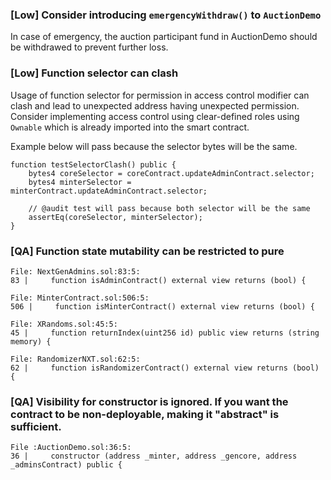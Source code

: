 ### [Low] Consider introducing `emergencyWithdraw()` to `AuctionDemo`
In case of emergency, the auction participant fund in AuctionDemo should be withdrawed to prevent further loss.

### [Low] Function selector can clash
Usage of function selector for permission in access control modifier can clash and lead to unexpected address having unexpected permission. Consider implementing access control using clear-defined roles using `Ownable` which is already imported into the smart contract.

Example below will pass because the selector bytes will be the same.
```
function testSelectorClash() public {
    bytes4 coreSelector = coreContract.updateAdminContract.selector;
    bytes4 minterSelector = minterContract.updateAdminContract.selector;

    // @audit test will pass because both selector will be the same
    assertEq(coreSelector, minterSelector);
}
```

### [QA] Function state mutability can be restricted to pure
```
File: NextGenAdmins.sol:83:5:
83 |     function isAdminContract() external view returns (bool) {

File: MinterContract.sol:506:5:
506 |     function isMinterContract() external view returns (bool) {

File: XRandoms.sol:45:5:
45 |     function returnIndex(uint256 id) public view returns (string memory) {

File: RandomizerNXT.sol:62:5:
62 |     function isRandomizerContract() external view returns (bool) {
```

### [QA] Visibility for constructor is ignored. If you want the contract to be non-deployable, making it "abstract" is sufficient.
```
File :AuctionDemo.sol:36:5:
36 |     constructor (address _minter, address _gencore, address _adminsContract) public {
```